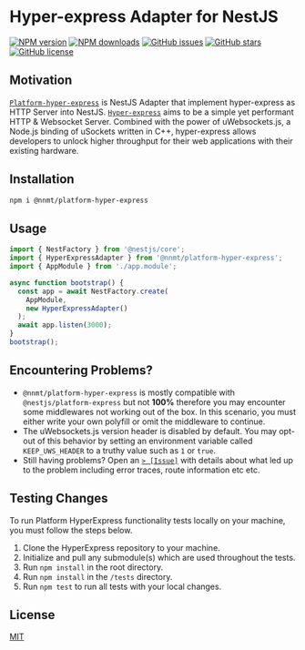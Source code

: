 # Hyper-express Adapter for NestJS

<div align="left">

[![NPM version](https://img.shields.io/npm/v/@nnmt/platform-hyper-express.svg?style=flat)](https://www.npmjs.com/package/@nnmt/platform-hyper-express)
[![NPM downloads](https://img.shields.io/npm/dm/@nnmt/platform-hyper-express.svg?style=flat)](https://www.npmjs.com/package/@nnmt/platform-hyper-express)
[![GitHub issues](https://img.shields.io/github/issues/cpfriend1721994/platform-hyper-express)](https://github.com/cpfriend1721994/platform-hyper-express/issues)
[![GitHub stars](https://img.shields.io/github/stars/cpfriend1721994/platform-hyper-express)](https://github.com/cpfriend1721994/platform-hyper-express/stargazers)
[![GitHub license](https://img.shields.io/github/license/cpfriend1721994/platform-hyper-express)](https://github.com/cpfriend1721994/platform-hyper-express/blob/master/LICENSE)

</div>

## Motivation
[`Platform-hyper-express`](https://github.com/cpfriend1721994/platform-hyper-express) is NestJS Adapter that implement hyper-express as HTTP Server into NestJS.
[`Hyper-express`](https://github.com/kartikk221/hyper-express) aims to be a simple yet performant HTTP & Websocket Server. Combined with the power of uWebsockets.js, a Node.js binding of uSockets written in C++, hyper-express allows developers to unlock higher throughput for their web applications with their existing hardware.


## Installation
```sh
npm i @nnmt/platform-hyper-express
```

## Usage
```js
import { NestFactory } from '@nestjs/core';
import { HyperExpressAdapter } from '@nnmt/platform-hyper-express';
import { AppModule } from './app.module';

async function bootstrap() {
  const app = await NestFactory.create(
    AppModule,
    new HyperExpressAdapter()
  );
  await app.listen(3000);
}
bootstrap();
```

## Encountering Problems?
- `@nnmt/platform-hyper-express` is mostly compatible with `@nestjs/platform-express` but not **100%** therefore you may encounter some middlewares not working out of the box. In this scenario, you must either write your own polyfill or omit the middleware to continue.
- The uWebsockets.js version header is disabled by default. You may opt-out of this behavior by setting an environment variable called `KEEP_UWS_HEADER` to a truthy value such as `1` or `true`.
- Still having problems? Open an [`> [Issue]`](https://github.com/cpfriend1721994/platform-hyper-express/issues) with details about what led up to the problem including error traces, route information etc etc.

## Testing Changes
To run Platform HyperExpress functionality tests locally on your machine, you must follow the steps below.
1. Clone the HyperExpress repository to your machine.
2. Initialize and pull any submodule(s) which are used throughout the tests.
3. Run `npm install` in the root directory.
4. Run `npm install` in the `/tests` directory.
5. Run `npm test` to run all tests with your local changes.

## License
[MIT](./LICENSE)